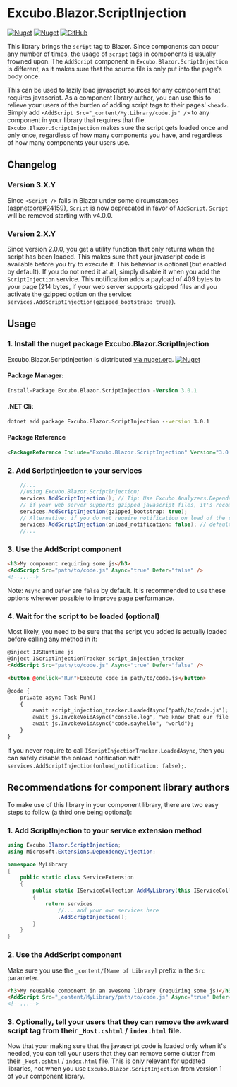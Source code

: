 # Excubo.Blazor.ScriptInjection

[![Nuget](https://img.shields.io/nuget/v/Excubo.Blazor.ScriptInjection)](https://www.nuget.org/packages/Excubo.Blazor.ScriptInjection/)
[![Nuget](https://img.shields.io/nuget/dt/Excubo.Blazor.ScriptInjection)](https://www.nuget.org/packages/Excubo.Blazor.ScriptInjection/)
[![GitHub](https://img.shields.io/github/license/excubo-ag/Blazor.ScriptInjection)](https://github.com/excubo-ag/Blazor.ScriptInjection/)

This library brings the `script` tag to Blazor. Since components can occur any number of times, the usage of `script` tags in components is usually frowned upon.
The `AddScript` component in `Excubo.Blazor.ScriptInjection` is different, as it makes sure that the source file is only put into the page's body once.

This can be used to lazily load javascript sources for any component that requires javascript.
As a component library author, you can use this to relieve your users of the burden of adding script tags to their pages' `<head>`.
Simply add `<AddScript Src="_content/My.Library/code.js" />` to any component in your library that requires that file.
`Excubo.Blazor.ScriptInjection` makes sure the script gets loaded once and only once, regardless of how many components you have, and regardless of how many components your users use.

## Changelog

### Version 3.X.Y

Since `<Script />` fails in Blazor under some circumstances ([aspnetcore#24159](https://github.com/dotnet/aspnetcore/issues/24159)), `Script` is now deprecated in favor of `AddScript`.
`Script` will be removed starting with v4.0.0.

### Version 2.X.Y

Since version 2.0.0, you get a utility function that only returns when the script has been loaded. This makes sure that your javascript code is available before you try to execute it.
This behavior is optional (but enabled by default). If you do not need it at all, simply disable it when you add the `ScriptInjection` service.
This notification adds a payload of 409 bytes to your page (214 bytes, if your web server supports gzipped files and you activate the gzipped option on the service: `services.AddScriptInjection(gzipped_bootstrap: true)`).

## Usage

### 1. Install the nuget package Excubo.Blazor.ScriptInjection

Excubo.Blazor.ScriptInjection is distributed [via nuget.org](https://www.nuget.org/packages/Excubo.Blazor.ScriptInjection/).
[![Nuget](https://img.shields.io/nuget/v/Excubo.Blazor.ScriptInjection)](https://www.nuget.org/packages/Excubo.Blazor.ScriptInjection/)

#### Package Manager:
```ps
Install-Package Excubo.Blazor.ScriptInjection -Version 3.0.1
```

#### .NET Cli:
```cmd
dotnet add package Excubo.Blazor.ScriptInjection --version 3.0.1
```

#### Package Reference
```xml
<PackageReference Include="Excubo.Blazor.ScriptInjection" Version="3.0.1" />
```

### 2. Add ScriptInjection to your services

```cs
    //...
    //using Excubo.Blazor.ScriptInjection;
    services.AddScriptInjection(); // Tip: Use Excubo.Analyzers.DependencyInjectionValidation for warnings when you forget such a dependency
    // if your web server supports gzipped javascript files, it's recommended to use the following instead:
    services.AddScriptInjection(gzipped_bootstrap: true);
    // Alternative: if you do not require notification on load of the scripts, disable it completely:
    services.AddScriptInjection(onload_notification: false); // default is true.
    //...
```

### 3. Use the AddScript component

```html
<h3>My component requiring some js</h3>
<AddScript Src="path/to/code.js" Async="true" Defer="false" />
<!--...-->
```

Note: `Async` and `Defer` are `false` by default. It is recommended to use these options wherever possible to improve page performance.

### 4. Wait for the script to be loaded (optional)

Most likely, you need to be sure that the script you added is actually loaded before calling any method in it:

```html
@inject IJSRuntime js
@inject IScriptInjectionTracker script_injection_tracker
<AddScript Src="path/to/code.js" Async="true" Defer="false" />

<button @onclick="Run">Execute code in path/to/code.js</button>

@code {
    private async Task Run()
    {
        await script_injection_tracker.LoadedAsync("path/to/code.js");
        await js.InvokeVoidAsync("console.log", "we know that our file has been loaded successfully! now we execute something");
        await js.InvokeVoidAsync("code.sayhello", "world");
    }
}
```

If you never require to call `IScriptInjectionTracker.LoadedAsync`, then you can safely disable the onload notification with `services.AddScriptInjection(onload_notification: false);`.

## Recommendations for component library authors

To make use of this library in your component library, there are two easy steps to follow (a third one being optional):

### 1. Add ScriptInjection to your service extension method

```cs
using Excubo.Blazor.ScriptInjection;
using Microsoft.Extensions.DependencyInjection;

namespace MyLibrary
{
    public static class ServiceExtension
    {
        public static IServiceCollection AddMyLibrary(this IServiceCollection services)
        {
            return services
                //... add your own services here
                .AddScriptInjection();
        }
    }
}
```

### 2. Use the AddScript component

Make sure you use the `_content/[Name of Library]` prefix in the `Src` parameter.

```html
<h3>My reusable component in an awesome library (requiring some js)</h3>
<AddScript Src="_content/MyLibrary/path/to/code.js" Async="true" Defer="false" />
<!--...-->
```

### 3. Optionally, tell your users that they can remove the awkward script tag from their `_Host.cshtml` / `index.html` file.

Now that your making sure that the javascript code is loaded only when it's needed, you can tell your users that they can remove some clutter from their `_Host.cshtml` / `index.html` file.
This is only relevant for updated libraries, not when you use `Excubo.Blazor.ScriptInjection` from version 1 of your component library.
